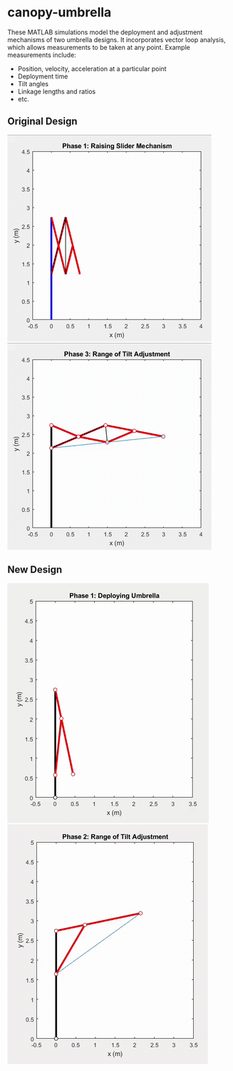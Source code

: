 # canopy-umbrella

These MATLAB simulations model the deployment and adjustment mechanisms of two umbrella designs. It incorporates vector loop analysis, which allows measurements to be taken at any point. Example measurements include:

  - Position, velocity, acceleration at a particular point
  - Deployment time
  - Tilt angles
  - Linkage lengths and ratios
  - etc.

## Original Design

![til](/gifs/original_1.gif)
![til](/gifs/original_2.gif)

## New Design

![til](/gifs/new_1.gif)
![til](/gifs/new_2.gif)

